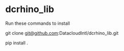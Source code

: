 # dcrhino_lib


Run these commands to install

git clone git@github.com:DatacloudIntl/dcrhino_lib.git

pip install .
